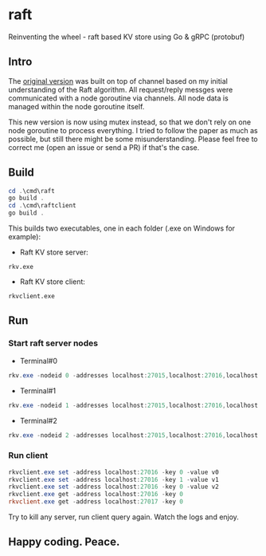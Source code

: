 # raft
Reinventing the wheel - raft based KV store using Go & gRPC (protobuf)

## Intro
The [original version](https://github.com/sidecus/raft/tree/v0.1-alpha) was built on top of channel based on my initial understanding of the Raft algorithm. All request/reply messges were communicated with a node goroutine via channels. All node data is managed within the node goroutine itself.

This new version is now using mutex instead, so that we don't rely on one node goroutine to process everything.
I tried to follow the paper as much as possible, but still there might be some misunderstanding. Please feel free to correct me (open an issue or send a PR) if that's the case.

## Build
```PowerShell
cd .\cmd\raft
go build .
cd .\cmd\raftclient
go build .
```
This builds two executables, one in each folder (.exe on Windows for example):
- Raft KV store server:
```
rkv.exe
```
- Raft KV store client:
```
rkvclient.exe
```

## Run
### Start raft server nodes
- Terminal#0
```PowerShell
rkv.exe -nodeid 0 -addresses localhost:27015,localhost:27016,localhost:27017
```
- Terminal#1
```PowerShell
rkv.exe -nodeid 1 -addresses localhost:27015,localhost:27016,localhost:27017
```
- Terminal#2
```PowerShell
rkv.exe -nodeid 2 -addresses localhost:27015,localhost:27016,localhost:27017
```
### Run client
```PowerShell
rkvclient.exe set -address localhost:27016 -key 0 -value v0
rkvclient.exe set -address localhost:27016 -key 1 -value v1
rkvclient.exe set -address localhost:27016 -key 0 -value v2
rkvclient.exe get -address localhost:27016 -key 0
rkvclient.exe get -address localhost:27017 -key 0
```
Try to kill any server, run client query again.
Watch the logs and enjoy.

## Happy coding. Peace.
